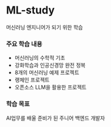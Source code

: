 # ML-study
머신러닝 엔지니어가 되기 위한 학습

### 주요 학습 내용
- 머신러닝의 수학적 기초
- 강화학습과 인공신경망 완전 정복
- 8개의 머신러닝 예제 프로젝트
- 랭체인 프로젝트
- 오픈소스 LLM을 활용한 프로젝트

### 학습 목표
AI업무를 배울 준비가 된 주니어 백엔드 개발자